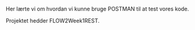 Her lærte vi om hvordan vi kunne bruge POSTMAN til at test vores kode. 

Projektet hedder FLOW2Week1REST. 
